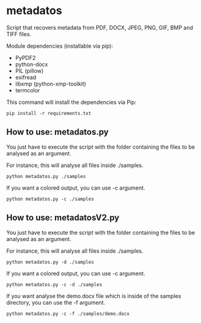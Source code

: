 # metadatos
Script that recovers metadata from PDF, DOCX, JPEG, PNG, GIF, BMP and TIFF files. 

Module dependencies (installable via pip): 
* PyPDF2
* python-docx
* PIL (pillow)
* exifread
* libxmp (python-xmp-toolkit)
* termcolor

This command will install the dependencies via Pip: 
```
pip install -r requirements.txt
```

## How to use: metadatos.py
You just have to execute the script with the folder containing the files to be analysed as an argument. 

For instance, this will analyse all files inside ./samples. 
```
python metadatos.py ./samples
```
If you want a colored output, you can use -c argument. 
```
python metadatos.py -c ./samples 
```
## How to use: metadatosV2.py
You just have to execute the script with the folder containing the files to be analysed as an argument. 

For instance, this will analyse all files inside ./samples. 
```
python metadatos.py -d ./samples
```
If you want a colored output, you can use -c argument. 
```
python metadatos.py -c -d ./samples
```
If you want analyse the demo.docx file which is inside of the samples directory, you can use the -f argument. 
```
python metadatos.py -c -f ./samples/demo.docx


